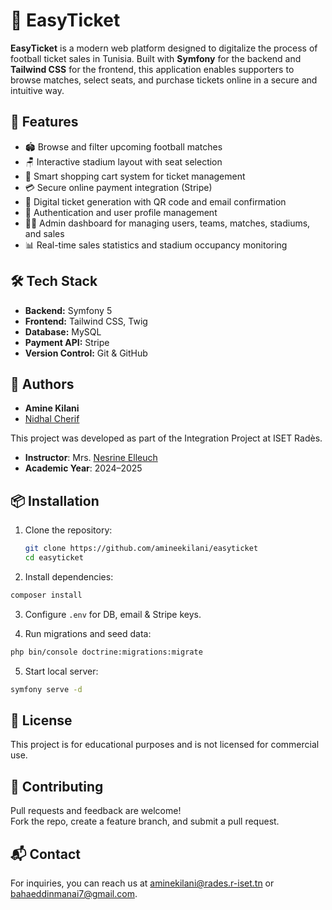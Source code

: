 # 🎫 EasyTicket

**EasyTicket** is a modern web platform designed to digitalize the process of football ticket sales in Tunisia. Built with **Symfony** for the backend and **Tailwind CSS** for the frontend, this application enables supporters to browse matches, select seats, and purchase tickets online in a secure and intuitive way.

## 🚀 Features

- 🏟️ Browse and filter upcoming football matches
- 🪑 Interactive stadium layout with seat selection
- 🛒 Smart shopping cart system for ticket management
- 💳 Secure online payment integration (Stripe)
- 📩 Digital ticket generation with QR code and email confirmation
- 🔐 Authentication and user profile management
- 🧑‍💼 Admin dashboard for managing users, teams, matches, stadiums, and sales
- 📊 Real-time sales statistics and stadium occupancy monitoring

## 🛠️ Tech Stack

- **Backend:** Symfony 5
- **Frontend:** Tailwind CSS, Twig
- **Database:** MySQL
- **Payment API:** Stripe
- **Version Control:** Git & GitHub

## 👥 Authors

- **Amine Kilani**  
- [Nidhal Cherif]([https://github.com/NidhalCherif](https://github.com/BahaManai)) 

This project was developed as part of the Integration Project at ISET Radès.

- **Instructor**: Mrs. [Nesrine Elleuch](https://www.linkedin.com/in/nesrineelleuchcro) 
- **Academic Year**: 2024–2025

## 📦 Installation

1. Clone the repository:
   ```bash
   git clone https://github.com/amineekilani/easyticket
   cd easyticket
   ```

2. Install dependencies:

```bash
composer install
```

3. Configure `.env` for DB, email & Stripe keys.

4. Run migrations and seed data:

```bash
php bin/console doctrine:migrations:migrate
```

5. Start local server:

```bash
symfony serve -d
```

## 📜 License

This project is for educational purposes and is not licensed for commercial use.

## 🤝 Contributing

Pull requests and feedback are welcome!  
Fork the repo, create a feature branch, and submit a pull request.

## 📬 Contact

For inquiries, you can reach us at [aminekilani@rades.r-iset.tn](mailto:aminekilani@rades.r-iset.tn) or [bahaeddinmanai7@gmail.com](mailto:bahaeddinmanai7@gmail.com).